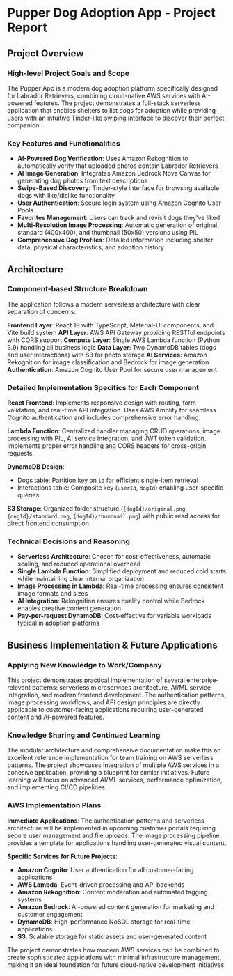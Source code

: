 # Pupper Dog Adoption App - Project Report

## Project Overview

### High-level Project Goals and Scope
The Pupper App is a modern dog adoption platform specifically designed for Labrador Retrievers, combining cloud-native AWS services with AI-powered features. The project demonstrates a full-stack serverless application that enables shelters to list dogs for adoption while providing users with an intuitive Tinder-like swiping interface to discover their perfect companion.

### Key Features and Functionalities
- **AI-Powered Dog Verification**: Uses Amazon Rekognition to automatically verify that uploaded photos contain Labrador Retrievers
- **AI Image Generation**: Integrates Amazon Bedrock Nova Canvas for generating dog photos from text descriptions
- **Swipe-Based Discovery**: Tinder-style interface for browsing available dogs with like/dislike functionality
- **User Authentication**: Secure login system using Amazon Cognito User Pools
- **Favorites Management**: Users can track and revisit dogs they've liked
- **Multi-Resolution Image Processing**: Automatic generation of original, standard (400x400), and thumbnail (50x50) versions using PIL
- **Comprehensive Dog Profiles**: Detailed information including shelter data, physical characteristics, and adoption history

## Architecture

### Component-based Structure Breakdown
The application follows a modern serverless architecture with clear separation of concerns:

**Frontend Layer**: React 19 with TypeScript, Material-UI components, and Vite build system
**API Layer**: AWS API Gateway providing RESTful endpoints with CORS support
**Compute Layer**: Single AWS Lambda function (Python 3.9) handling all business logic
**Data Layer**: Two DynamoDB tables (dogs and user interactions) with S3 for photo storage
**AI Services**: Amazon Rekognition for image classification and Bedrock for image generation
**Authentication**: Amazon Cognito User Pool for secure user management

### Detailed Implementation Specifics for Each Component

**React Frontend**: Implements responsive design with routing, form validation, and real-time API integration. Uses AWS Amplify for seamless Cognito authentication and includes comprehensive error handling.

**Lambda Function**: Centralized handler managing CRUD operations, image processing with PIL, AI service integration, and JWT token validation. Implements proper error handling and CORS headers for cross-origin requests.

**DynamoDB Design**: 
- Dogs table: Partition key on `id` for efficient single-item retrieval
- Interactions table: Composite key (`userId`, `dogId`) enabling user-specific queries

**S3 Storage**: Organized folder structure (`{dogId}/original.png`, `{dogId}/standard.png`, `{dogId}/thumbnail.png`) with public read access for direct frontend consumption.

### Technical Decisions and Reasoning
- **Serverless Architecture**: Chosen for cost-effectiveness, automatic scaling, and reduced operational overhead
- **Single Lambda Function**: Simplified deployment and reduced cold starts while maintaining clear internal organization
- **Image Processing in Lambda**: Real-time processing ensures consistent image formats and sizes
- **AI Integration**: Rekognition ensures quality control while Bedrock enables creative content generation
- **Pay-per-request DynamoDB**: Cost-effective for variable workloads typical in adoption platforms

## Business Implementation & Future Applications

### Applying New Knowledge to Work/Company
This project demonstrates practical implementation of several enterprise-relevant patterns: serverless microservices architecture, AI/ML service integration, and modern frontend development. The authentication patterns, image processing workflows, and API design principles are directly applicable to customer-facing applications requiring user-generated content and AI-powered features.

### Knowledge Sharing and Continued Learning
The modular architecture and comprehensive documentation make this an excellent reference implementation for team training on AWS serverless patterns. The project showcases integration of multiple AWS services in a cohesive application, providing a blueprint for similar initiatives. Future learning will focus on advanced AI/ML services, performance optimization, and implementing CI/CD pipelines.

### AWS Implementation Plans
**Immediate Applications**: The authentication patterns and serverless architecture will be implemented in upcoming customer portals requiring secure user management and file uploads. The image processing pipeline provides a template for applications handling user-generated visual content.

**Specific Services for Future Projects**:
- **Amazon Cognito**: User authentication for all customer-facing applications
- **AWS Lambda**: Event-driven processing and API backends
- **Amazon Rekognition**: Content moderation and automated tagging systems
- **Amazon Bedrock**: AI-powered content generation for marketing and customer engagement
- **DynamoDB**: High-performance NoSQL storage for real-time applications
- **S3**: Scalable storage for static assets and user-generated content

The project demonstrates how modern AWS services can be combined to create sophisticated applications with minimal infrastructure management, making it an ideal foundation for future cloud-native development initiatives.